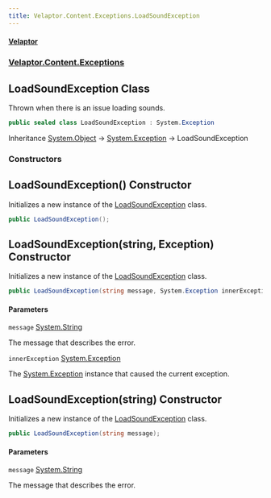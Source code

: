 ```yaml
---
title: Velaptor.Content.Exceptions.LoadSoundException
---
```


#### [Velaptor](Namespaces.md 'Velaptor Namespaces')
### [Velaptor.Content.Exceptions](Velaptor.Content.Exceptions.md 'Velaptor.Content.Exceptions')

## LoadSoundException Class

Thrown when there is an issue loading sounds.

```csharp
public sealed class LoadSoundException : System.Exception
```

Inheritance [System.Object](https://docs.microsoft.com/en-us/dotnet/api/System.Object 'System.Object') → [System.Exception](https://docs.microsoft.com/en-us/dotnet/api/System.Exception 'System.Exception') → LoadSoundException
### Constructors

<a name='Velaptor.Content.Exceptions.LoadSoundException.LoadSoundException()'></a>

## LoadSoundException() Constructor

Initializes a new instance of the [LoadSoundException](Velaptor.Content.Exceptions.LoadSoundException.md 'Velaptor.Content.Exceptions.LoadSoundException') class.

```csharp
public LoadSoundException();
```

<a name='Velaptor.Content.Exceptions.LoadSoundException.LoadSoundException(string,System.Exception)'></a>

## LoadSoundException(string, Exception) Constructor

Initializes a new instance of the [LoadSoundException](Velaptor.Content.Exceptions.LoadSoundException.md 'Velaptor.Content.Exceptions.LoadSoundException') class.

```csharp
public LoadSoundException(string message, System.Exception innerException);
```
#### Parameters

<a name='Velaptor.Content.Exceptions.LoadSoundException.LoadSoundException(string,System.Exception).message'></a>

`message` [System.String](https://docs.microsoft.com/en-us/dotnet/api/System.String 'System.String')

The message that describes the error.

<a name='Velaptor.Content.Exceptions.LoadSoundException.LoadSoundException(string,System.Exception).innerException'></a>

`innerException` [System.Exception](https://docs.microsoft.com/en-us/dotnet/api/System.Exception 'System.Exception')

The [System.Exception](https://docs.microsoft.com/en-us/dotnet/api/System.Exception 'System.Exception') instance that caused the current exception.

<a name='Velaptor.Content.Exceptions.LoadSoundException.LoadSoundException(string)'></a>

## LoadSoundException(string) Constructor

Initializes a new instance of the [LoadSoundException](Velaptor.Content.Exceptions.LoadSoundException.md 'Velaptor.Content.Exceptions.LoadSoundException') class.

```csharp
public LoadSoundException(string message);
```
#### Parameters

<a name='Velaptor.Content.Exceptions.LoadSoundException.LoadSoundException(string).message'></a>

`message` [System.String](https://docs.microsoft.com/en-us/dotnet/api/System.String 'System.String')

The message that describes the error.